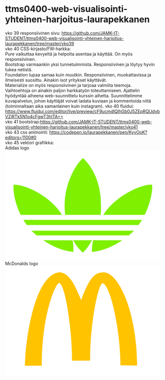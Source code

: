 # ttms0400-web-visualisointi-yhteinen-harjoitus-laurapekkanen

vko 39 responsiivinen sivu: https://github.com/JAMK-IT-STUDENT/ttms0400-web-visualisointi-yhteinen-harjoitus-laurapekkanen/tree/master/vko39<br/>
vko 40 CSS-kirjasto/FW-harkka:<br/>
Pure vaikuttaa kevyeltä ja helpolta asentaa ja käyttää. On myös responsiivinen.<br/>
Bootstrap varmaankin yksi tunnetuimmista. Responsiivinen ja löytyy hyvin tukea netistä.<br/>
Foundation lupaa samaa kuin muutkin. Responsiivinen, muokattavissa ja ilmeisesti suosittu. Ainakin isot yritykset käyttävät.<br/>
Materialize on myös responsiivinen ja tarjoaa valmiita teemoja.<br/>
Vaihtoehtoja on ainakin paljon harkkatyön toteuttamiseen. Ajattelin hyödyntää aiheena web-suunnittelu kurssin aihetta. Suunnittelimme kuvapalvelun, johon käyttäjät voivat ladata kuviaan ja kommentoida niitä (toiminnaltaan aika samanlainen kuin instagram).
vko 40 fluidui: https://www.fluidui.com/editor/live/preview/cF9ucmdlQlhGb0J5ZEpRQUdvbVZiRTk5N1o4cFgwT3hlTA==<br/>
vko 41 bootstrap:https://github.com/JAMK-IT-STUDENT/ttms0400-web-visualisointi-yhteinen-harjoitus-laurapekkanen/tree/master/vko41<br/>
vko 43 css animointi: https://codepen.io/laurapekkanen/pen/KyvOoK?editors=1100#0<br/>
vko 45 vektori grafiikka:<br/>
Adidas logo<br/>
![Adidas logo](https://github.com/JAMK-IT-STUDENT/ttms0400-web-visualisointi-yhteinen-harjoitus-laurapekkanen/blob/master/adidas.svg)<br/>
McDonalds logo<br/>
![McDonalds logo](https://github.com/JAMK-IT-STUDENT/ttms0400-web-visualisointi-yhteinen-harjoitus-laurapekkanen/blob/master/mc.svg)

